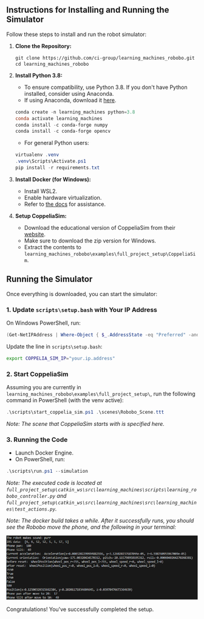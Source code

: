 ## Instructions for Installing and Running the Simulator

Follow these steps to install and run the robot simulator:

1. **Clone the Repository:**
   ```pwsh
   git clone https://github.com/ci-group/learning_machines_robobo.git
   cd learning_machines_robobo
   ```

2. **Install Python 3.8:**
   - To ensure compatibility, use Python 3.8. If you don't have Python installed, consider using Anaconda.
    - If using Anaconda, download it [here](https://www.anaconda.com/download).
    
    ```powershell
    conda create -n learning_machines python=3.8
    conda activate learning_machines
    conda install -c conda-forge numpy
    conda install -c conda-forge opencv
    ```

    - For general Python users:

    ```powershell
    virtualenv .venv
    .venv\Scripts\Activate.ps1
    pip install -r requirements.txt
    ```

3. **Install Docker (for Windows):**
   - Install WSL2.
   - Enable hardware virtualization.
   - Refer to [the docs](https://docs.docker.com/desktop/install/windows-install/) for assistance.

4. **Setup CoppeliaSim:**
   - Download the educational version of CoppeliaSim from their [website](https://www.coppeliarobotics.com/downloads).
    - Make sure to download the zip version for Windows.
    - Extract the contents to `learning_machines_robobo\examples\full_project_setup\CoppeliaSim`.

## Running the Simulator

Once everything is downloaded, you can start the simulator:

### 1. Update `scripts\setup.bash` with Your IP Address

On Windows PowerShell, run:

```powershell
(Get-NetIPAddress | Where-Object { $_.AddressState -eq "Preferred" -and $_.ValidLifetime -lt "24:00:00" }).IPAddress
```

Update the line in `scripts\setup.bash`:

```bash
export COPPELIA_SIM_IP="your.ip.address"
```

### 2. Start CoppeliaSim

Assuming you are currently in `learning_machines_robobo\examples\full_project_setup\`, run the following command in PowerShell (with the venv active):

```powershell
.\scripts\start_coppelia_sim.ps1 .\scenes\Robobo_Scene.ttt
```

*Note: The scene that CoppeliaSim starts with is specified here.*

### 3. Running the Code

- Launch Docker Engine.
- On PowerShell, run:

```powershell
.\scripts\run.ps1 --simulation
```

*Note: The executed code is located at `full_project_setup\catkin_ws\src\learning_machines\scripts\learning_robobo_controller.py` and `full_project_setup\catkin_ws\src\learning_machines\src\learning_machines\test_actions.py`.*

*Note: The docker build takes a while. After it successfully runs, you should see the Robobo move the phone, and the following in your terminal:*

<p allign="center">
  <img src="./assets/resulting_print.png" />
</p>

Congratulations! You've successfully completed the setup. 